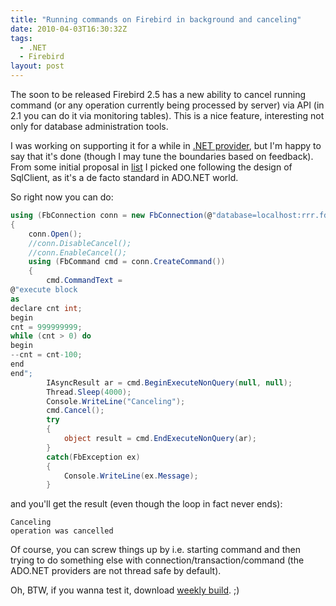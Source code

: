 ```yaml
---
title: "Running commands on Firebird in background and canceling"
date: 2010-04-03T16:30:32Z
tags:
  - .NET
  - Firebird
layout: post
---
```

The soon to be released Firebird 2.5 has a new ability to cancel running command (or any operation currently being processed by server) via API (in 2.1 you can do it via monitoring tables). This is a nice feature, interesting not only for database administration tools.

I was working on supporting it for a while in [.NET provider][1], but I'm happy to say that it's done (though I may tune the boundaries based on feedback). From some initial proposal in [list][2] I picked one following the design of SqlClient, as it's a de facto standard in ADO.NET world.

So right now you can do:

```csharp
using (FbConnection conn = new FbConnection(@"database=localhost:rrr.fdb;user=sysdba;password=masterkey"))
{
	conn.Open();
	//conn.DisableCancel();
	//conn.EnableCancel();
	using (FbCommand cmd = conn.CreateCommand())
	{
		cmd.CommandText =
@"execute block
as
declare cnt int;
begin
cnt = 999999999;
while (cnt > 0) do
begin
--cnt = cnt-100;
end
end";
		IAsyncResult ar = cmd.BeginExecuteNonQuery(null, null);
		Thread.Sleep(4000);
		Console.WriteLine("Canceling");
		cmd.Cancel();
		try
		{
			object result = cmd.EndExecuteNonQuery(ar);
		}
		catch(FbException ex)
		{
			Console.WriteLine(ex.Message);
		}
```

and you'll get the result (even though the loop in fact never ends):

```text
Canceling
operation was cancelled
```

Of course, you can screw things up by i.e. starting command and then trying to do something else with connection/transaction/command (the ADO.NET providers are not thread safe by default).

Oh, BTW, if you wanna test it, download [weekly build][3]. ;)

[1]: http://firebirdsql.org/index.php?op=files&id=netprovider
[2]: http://firebirdsql.org/index.php?op=lists
[3]: http://netprovider.cincura.net/